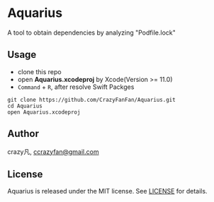 # Aquarius
A tool to obtain dependencies by analyzing "Podfile.lock"

## Usage
- clone this repo
- open **Aquarius.xcodeproj** by Xcode(Version >= 11.0)
- `Command` + `R`, after resolve  Swift Packges

```shell
git clone https://github.com/CrazyFanFan/Aquarius.git
cd Aquarius
open Aquarius.xcodeproj
```

## Author
crazy凡, [ccrazyfan@gmail.com](mailto:ccrazyfan@gmail.com)

## License
Aquarius is released under the MIT license. See [LICENSE](https://github.com/CrazyFanFan/Aquarius/blob/master/LICENSE) for details.
